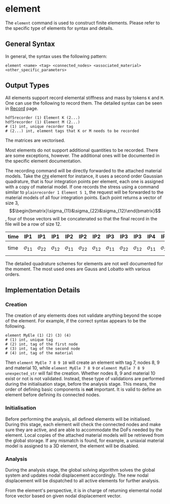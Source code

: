 # element

The `element` command is used to construct finite elements. Please refer to the specific type of elements for syntax and
details.

## General Syntax

In general, the syntax uses the following pattern:

```text
element <name> <tag> <connected_nodes> <associated_material> <other_specific_parameters>
```

## Output Types

All elements support record elemental stiffness and mass by tokens `K` and `M`. One can use the following to record 
them. The detailed syntax can be seen in [Record](../../Library/Recorder/Recorder.md) page.

```text
hdf5recorder (1) Element K (2...)
hdf5recorder (1) Element M (2...)
# (1) int, unique recorder tag
# (2...) int, element tags that K or M needs to be recorded
```

The matrices are vectorised.

Most elements do not support additional quantities to be recorded. There are some exceptions, however. The
additional ones will be documented in the specific element documentation.

The recording command will be directly forwarded to the attached material models. Take
the [`CP4`](../../Library/Element/Membrane/Plane/CP4.md) element for instance, it uses a second order Gaussian
quadrature, that is four integration points per element, each one is assigned with a copy of material model. If one
records the stress using a command similar to `plainrecorder 1 Element S 1`, the request will be forwarded to the
material models of all four integration points. Each point returns a vector of size 3,
$$\begin{bmatrix}\sigma_{11}&\sigma_{22}&\sigma_{12}\end{bmatrix}$$, four of those vectors will be concatenated so 
that the final record in the file will be a row of size 12.

| time | IP1             | IP1             | IP1             | IP2             | IP2             | IP2             | IP3             | IP3             | IP3             | IP4             | IP4             | IP4             |
|------|-----------------|-----------------|-----------------|-----------------|-----------------|-----------------|-----------------|-----------------|-----------------|-----------------|-----------------|-----------------|
| time | $$\sigma_{11}$$ | $$\sigma_{22}$$ | $$\sigma_{12}$$ | $$\sigma_{11}$$ | $$\sigma_{22}$$ | $$\sigma_{12}$$ | $$\sigma_{11}$$ | $$\sigma_{22}$$ | $$\sigma_{12}$$ | $$\sigma_{11}$$ | $$\sigma_{22}$$ | $$\sigma_{12}$$ |

The detailed quadrature schemes for elements are not well documented for the moment. The most used ones are Gauss 
and Lobatto with various orders.

## Implementation Details

### Creation

The creation of any elements does not validate anything beyond the scope of the element. For example, if the correct
syntax appears to be the following.

```text
element MyEle (1) (2) (3) (4)
# (1) int, unique tag
# (2) int, tag of the first node
# (3) int, tag of the second node
# (4) int, tag of the material
```

Then `element MyEle 7 8 9 10` will create an element with tag 7, nodes 8, 9 and material 10, while `element MyEle 7 8 9`
or `element MyEle 7 8 9 unexpected_str` will fail the creation. Whether nodes 8, 9 and material 10 exist or not is not
validated. Instead, these type of validations are performed during the initialisation stage, before the analysis stage.
This means, the order of defining basic components is **not** important. It is valid to define an element before
defining its connected nodes.

### Initialisation

Before performing the analysis, all defined elements will be initialised. During this stage, each element will check the
connected nodes and make sure they are active, and are able to accommodate the DoFs needed by the element. Local copies
of the attached material models will be retrieved from the global storage. If any mismatch is found, for example, a
uniaxial material model is assigned to a 3D element, the element will be disabled.

### Analysis

During the analysis stage, the global solving algorithm solves the global system and updates nodal displacement
accordingly. The new nodal displacement will be dispatched to all active elements for further analysis.

From the element's perspective, it is in charge of returning elemental nodal force vector based on given nodal
displacement vector.
